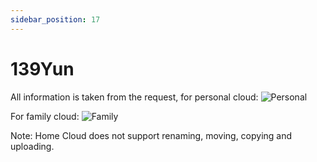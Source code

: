 ```yaml
---
sidebar_position: 17
---
```


# 139Yun

All information is taken from the request, for personal cloud:
![Personal](https://store.heytapimage.com/cdo-portal/feedback/202201/12/21e476795373582c21f3d7692bb4675d.png)

For family cloud:
![Family](https://store.heytapimage.com/cdo-portal/feedback/202201/12/007cb0870711001df71cbd4fd694fb3a.png)

Note: Home Cloud does not support renaming, moving, copying and uploading.